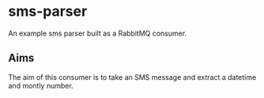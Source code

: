 # sms-parser
An example sms parser built as a RabbitMQ consumer.
## Aims
The aim of this consumer is to take an SMS message and extract a datetime and montly number.
